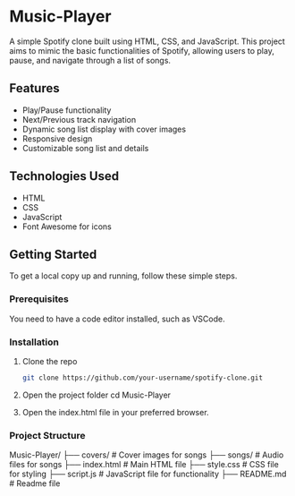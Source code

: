 # Music-Player

A simple Spotify clone built using HTML, CSS, and JavaScript. This project aims to mimic the basic functionalities of Spotify, allowing users to play, pause, and navigate through a list of songs.

## Features

- Play/Pause functionality
- Next/Previous track navigation
- Dynamic song list display with cover images
- Responsive design
- Customizable song list and details

## Technologies Used

- HTML
- CSS
- JavaScript
- Font Awesome for icons

## Getting Started

To get a local copy up and running, follow these simple steps.

### Prerequisites

You need to have a code editor installed, such as VSCode.

### Installation

1. Clone the repo

   ```sh
   git clone https://github.com/your-username/spotify-clone.git

   ```

2. Open the project folder
   cd Music-Player

3. Open the index.html file in your preferred browser.

### Project Structure

Music-Player/
├── covers/ # Cover images for songs
├── songs/ # Audio files for songs
├── index.html # Main HTML file
├── style.css # CSS file for styling
├── script.js # JavaScript file for functionality
├── README.md # Readme file
